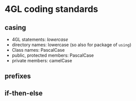 # 4GL coding standards

## casing
- 4GL statements: *lowercase* 
- directory names: lowercase (so also for package of `using`)
- Class names: PascalCase
- public, protected members: PascalCase
- private members: camelCase

## prefixes

## if-then-else

